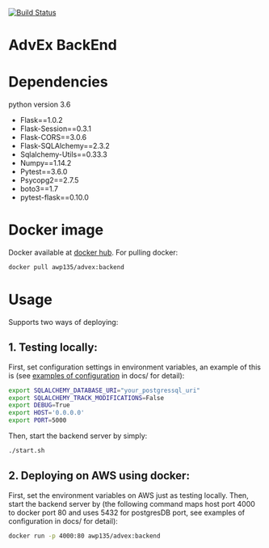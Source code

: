 [![Build Status](https://travis-ci.com/ShangwuYao/AdvEx_BE.svg?branch=master)](https://travis-ci.com/ShangwuYao/AdvEx_BE)
# AdvEx BackEnd

# Dependencies
python version 3.6
- Flask==1.0.2
- Flask-Session==0.3.1
- Flask-CORS==3.0.6
- Flask-SQLAlchemy==2.3.2
- Sqlalchemy-Utils==0.33.3
- Numpy==1.14.2
- Pytest==3.6.0
- Psycopg2==2.7.5
- boto3==1.7
- pytest-flask==0.10.0

# Docker image
Docker available at [docker hub](https://hub.docker.com/r/awp135/advex/tags/).
For pulling docker:
```bash
docker pull awp135/advex:backend
```

# Usage
Supports two ways of deploying:
## 1. Testing locally: 
First, set configuration settings in environment variables, an example of this is (see [examples of configuration](https://github.com/ShangwuYao/AdvEx_BE/tree/master/docs) in docs/ for detail):
```bash
export SQLALCHEMY_DATABASE_URI="your_postgressql_uri"
export SQLALCHEMY_TRACK_MODIFICATIONS=False
export DEBUG=True
export HOST='0.0.0.0'
export PORT=5000
```
Then, start the backend server by simply:
```bash
./start.sh
```

## 2. Deploying on AWS using docker:
First, set the environment variables on AWS just as testing locally. 
Then, start the backend server by (the following command maps host port 4000 to docker port 80 and uses 5432 for postgresDB port, see examples of configuration in docs/ for detail):
```bash
docker run -p 4000:80 awp135/advex:backend
```
